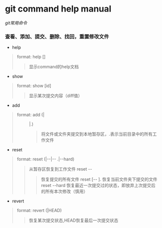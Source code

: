 git command help manual
==================
*git常用命令*

### 查看、添加、提交、删除、找回，重置修改文件

* help
> format: help [<command>]
> > 显示command的help文档
* show
> format: show [id]
> > 显示某次提交内容（diff值）
* add
> format: add (<file>|<dir>|.)
> > 将文件或文件夹提交到本地暂存区，.表示当前目录中的所有工作文件
* reset
> format: reset (<file>|--|-- .|--hard)
> > 从暂存区恢复到工作文件
> > reset --
> > > 恢复提交的所有文件
> > reset [-- ].
> > > 恢复当前文件夹下提交的文件
> > reset --hard
> > > 恢复最近一次提交过的状态，即放弃上次提交后的所有本次修改（慎用）
* revert
> format: revert (<id>|HEAD)
> > 恢复某次提交状态,HEAD恢复最后一次提交状态
